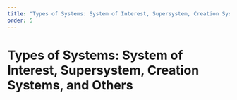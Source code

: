 ```yaml
---
title: "Types of Systems: System of Interest, Supersystem, Creation Systems, and Others"
order: 5
---
```


# Types of Systems: System of Interest, Supersystem, Creation Systems, and Others

